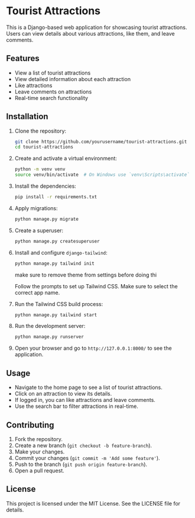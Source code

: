 # Tourist Attractions

This is a Django-based web application for showcasing tourist attractions. Users can view details about various attractions, like them, and leave comments.

## Features

- View a list of tourist attractions
- View detailed information about each attraction
- Like attractions
- Leave comments on attractions
- Real-time search functionality

## Installation

1. Clone the repository:

    ```bash
    git clone https://github.com/yourusername/tourist-attractions.git
    cd tourist-attractions
    ```

2. Create and activate a virtual environment:

    ```bash
    python -m venv venv
    source venv/bin/activate  # On Windows use `venv\Scripts\activate`
    ```

3. Install the dependencies:

    ```bash
    pip install -r requirements.txt
    ```

4. Apply migrations:

    ```bash
    python manage.py migrate
    ```

5. Create a superuser:

    ```bash
    python manage.py createsuperuser
    ```

6. Install and configure `django-tailwind`:

    ```bash
    python manage.py tailwind init
    ```

    make sure to remove theme from settings before doing thi

    Follow the prompts to set up Tailwind CSS. Make sure to select the correct app name.

7. Run the Tailwind CSS build process:

    ```bash
    python manage.py tailwind start
    ```

8. Run the development server:

    ```bash
    python manage.py runserver
    ```

9. Open your browser and go to `http://127.0.0.1:8000/` to see the application.

## Usage

- Navigate to the home page to see a list of tourist attractions.
- Click on an attraction to view its details.
- If logged in, you can like attractions and leave comments.
- Use the search bar to filter attractions in real-time.

## Contributing

1. Fork the repository.
2. Create a new branch (`git checkout -b feature-branch`).
3. Make your changes.
4. Commit your changes (`git commit -m 'Add some feature'`).
5. Push to the branch (`git push origin feature-branch`).
6. Open a pull request.

## License

This project is licensed under the MIT License. See the LICENSE file for details.
